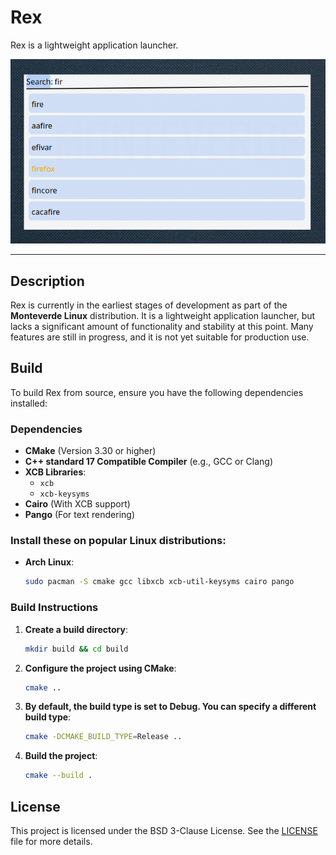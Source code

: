# Rex
Rex is a lightweight application launcher.

![Rex](misc/images/sample.png)

---

## Description

Rex is currently in the earliest stages of development as part of the **Monteverde Linux** distribution. It is a lightweight application launcher, but lacks a significant amount of functionality and stability at this point. Many features are still in progress, and it is not yet suitable for production use.


## Build
To build Rex from source, ensure you have the following dependencies installed:

### **Dependencies**
- **CMake** (Version 3.30 or higher)
- **C++ standard 17 Compatible Compiler** (e.g., GCC or Clang)
- **XCB Libraries**:
  - `xcb`
  - `xcb-keysyms`
- **Cairo** (With XCB support)
- **Pango** (For text rendering)

### Install these on popular Linux distributions:
- **Arch Linux**:
  ```bash
  sudo pacman -S cmake gcc libxcb xcb-util-keysyms cairo pango
### Build Instructions
   
1. **Create a build directory**:
    ```bash
    mkdir build && cd build
2. **Configure the project using CMake**:
    ```bash
    cmake ..
3. **By default, the build type is set to Debug. You can specify a different build type**:
    ```bash
    cmake -DCMAKE_BUILD_TYPE=Release ..
4. **Build the project**:
    ```bash
    cmake --build .
## License
This project is licensed under the BSD 3-Clause License. See the [LICENSE](LICENSE) file for more details.